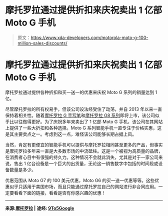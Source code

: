 # 摩托罗拉通过提供折扣来庆祝卖出 1 亿部 Moto G 手机

> 原文：<https://www.xda-developers.com/motorola-moto-g-100-million-sales-discounts/>

# 摩托罗拉通过提供折扣来庆祝卖出 1 亿部 Moto G 手机

摩托罗拉通过提供各种折扣和买一送一的优惠来庆祝 Moto G 系列的销量达到 1 亿。

尽管摩托罗拉的所有权易手，但该公司设法经受住了动荡，并自 2013 年以来一直保持着相关性。随着[摩托罗拉 G 手写笔](https://www.xda-developers.com/motorola-next-phone-stylus/)和[摩托罗拉 G8 系列](https://www.xda-developers.com/motorola-moto-g8-power-leaked-specifications/)即将上市，该公司似乎比以往做得更好。为了庆祝多年来卖出了 1 亿部 Moto G 手机，该公司在其网站上提供了一些大折扣和各种选择。Moto G 系列智能手机一直专注于价格实惠，这是其主要卖点之一。考虑到这一点，难怪该公司能够长期占据上风。

当然，肯定有更便宜的智能手机可以提供与摩托罗拉相同甚至更多的产品，但事实是摩托罗拉多年来一直是大多数市场的中流砥柱。这是一个被视为高质量的品牌，在消费者心目中有很强的持久力。这种情况不会就此消失，尤其是对于一家公司来说，售出 1 亿台设备是一个巨大的出货量，无论这一销售数字中包括的时间段或设备数量是多少。

优惠范围从 Moto G7 的 100 美元优惠，Moto G6 的买一送一优惠等等。这些优惠似乎只适用于美国市场，而且只能通过摩托罗拉自己的网站进行非合同应用。一定要看看下面的链接，看看是否有你感兴趣的优惠！

* * *

**来源:[摩托罗拉](https://shop-links.co/link/?exclusive=1&publisher_slug=xda&article_name=Motorola+celebrates+selling+100+million+Moto+G+phones+by+offering+discounts&article_url=https%3A%2F%2Fwww.xda-developers.com%2Fmotorola-moto-g-100-million-sales-discounts%2F&u1=UUxdaUeUpU27221&url=https%3A%2F%2Fwww.motorola.com%2Fus%2Fspecials) |** **途经: [9To5Google](https://9to5google.com/2020/01/31/moto-g-100-million-sales/)**